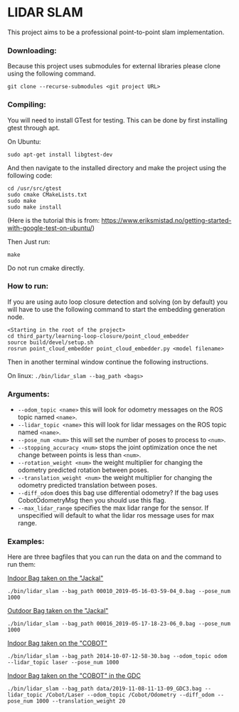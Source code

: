# LIDAR SLAM

This project aims to be a professional point-to-point slam implementation.

### Downloading:

Because this project uses submodules for external libraries please clone using the following command.

```
git clone --recurse-submodules <git project URL>
```

### Compiling:

You will need to install GTest for testing. This can be done by first installing gtest through apt.

On Ubuntu:

```sudo apt-get install libgtest-dev```

And then navigate to the installed directory and make the project using the following code:

```
cd /usr/src/gtest
sudo cmake CMakeLists.txt
sudo make
sudo make install
```
(Here is the tutorial this is from: https://www.eriksmistad.no/getting-started-with-google-test-on-ubuntu/)

Then Just run:

```make```

Do not run cmake directly.

### How to run:

If you are using auto loop closure detection and solving (on by default) you will have to use the following command to start the embedding generation node.
```
<Starting in the root of the project>
cd third_party/learning-loop-closure/point_cloud_embedder
source build/devel/setup.sh
rosrun point_cloud_embedder point_cloud_embedder.py <model filename>
```

Then in another terminal window continue the following instructions.


On linux:
```./bin/lidar_slam --bag_path <bags>```

### Arguments:

- ```--odom_topic <name>``` this will look for odometry messages on the ROS topic named ```<name>```.
- ```--lidar_topic <name>``` this will look for lidar messages on the ROS topic named ```<name>```.
- ```--pose_num <num>``` this will set the number of poses to process to ```<num>```.
- ```--stopping_accuracy <num>``` stops the joint optimization once the net change between points is less than ```<num>```.
- ```--rotation_weight <num>``` the weight multiplier for changing the odometry predicted rotation between poses.
- ```--translation_weight <num>``` the weight multiplier for changing the odometry predicted translation between poses.
- ```--diff_odom``` does this bag use differential odometry? If the bag uses CobotOdometryMsg then you should use this flag.
- ```--max_lidar_range``` specifies the max lidar range for the sensor. If unspecified will default to what the lidar ros message uses for max range.

### Examples:

Here are three bagfiles that you can run the data on and the command to run them:

[Indoor Bag taken on the "Jackal"](https://drive.google.com/open?id=1thDp4MJF6l2yZ9Z_JFAmdhMQZrld0oQ5)

```
./bin/lidar_slam --bag_path 00010_2019-05-16-03-59-04_0.bag --pose_num 1000
```

[Outdoor Bag taken on the "Jackal"](https://drive.google.com/open?id=1iLCKV4nnVvCzDQS2EHKotdTxiWPOCW-I)

```
./bin/lidar_slam --bag_path 00016_2019-05-17-18-23-06_0.bag --pose_num 1000
```

[Indoor Bag taken on the "COBOT"](https://drive.google.com/open?id=1i7RlzAbIoVkKpZGa7TcJaO3kzSf7KI3D)

```
./bin/lidar_slam --bag_path 2014-10-07-12-58-30.bag --odom_topic odom --lidar_topic laser --pose_num 1000
```

[Indoor Bag taken on the "COBOT" in the GDC](https://drive.google.com/a/utexas.edu/file/d/1KXN9eDzBZAnd34Nr30useKH3JP7-xVxL/view?usp=drivesdk)
```
./bin/lidar_slam --bag_path data/2019-11-08-11-13-09_GDC3.bag --lidar_topic /Cobot/Laser --odom_topic /Cobot/Odometry --diff_odom --pose_num 1000 --translation_weight 20
```

